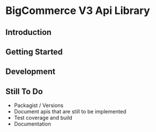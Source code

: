# BigCommerce V3 Api Library

## Introduction

## Getting Started

## Development

## Still To Do

- Packagist / Versions
- Document apis that are still to be implemented
- Test coverage and build
- Documentation